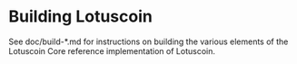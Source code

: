 Building Lotuscoin
================

See doc/build-*.md for instructions on building the various
elements of the Lotuscoin Core reference implementation of Lotuscoin.
